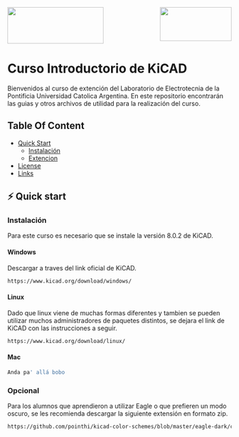 <img src="https://uca.edu.ar/assets/img/logo.png" align="center"
     width="216" height="82">
<img src="https://www.kicad.org/img/kicad_logo_small.png" align="right"
     width="161" height="76">
# Curso Introductorio de KiCAD
Bienvenidos al curso de extención del Laboratorio de Electrotecnia de la Pontificia Universidad Catolica Argentina. En este repositorio encontrarán las guias y otros archivos de utilidad para la realización del curso.
## Table Of Content

 - [Quick Start](#⚡️quickstart)
    - [Instalación](#instalación)
    - [Extencion](#opcional)
- [License](#license)
- [Links](#links)
## ⚡️ Quick start
### Instalación
Para este curso es necesario que se instale la versión 8.0.2 de KiCAD.
#### Windows
Descargar a traves del link oficial de KiCAD.
```bash
https://www.kicad.org/download/windows/
```
#### Linux
Dado que linux viene de muchas formas diferentes y tambien se pueden utilizar muchos administradores de paquetes distintos, se dejara el link de KiCAD con las instrucciones a seguir.
```bash
https://www.kicad.org/download/linux/
```
#### Mac
```bash
Anda pa' allá bobo
```
### Opcional
Para los alumnos que aprendieron a utilizar Eagle o que prefieren un modo oscuro, se les recomienda descargar la siguiente extensión en formato zip.
```bash
https://github.com/pointhi/kicad-color-schemes/blob/master/eagle-dark/com.github.pointhi.kicad-color-schemes.eagle-dark_v1.1_pcm.zip
```
